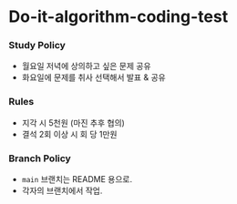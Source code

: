 # Do-it-algorithm-coding-test

### Study Policy
- 월요일 저녁에 상의하고 싶은 문제 공유
- 화요일에 문제를 취사 선택해서 발표 & 공유

### Rules
- 지각 시 5천원 (마진 추후 협의)
- 결석 2회 이상 시 회 당 1만원

### Branch Policy
- `main` 브랜치는 README 용으로.
- 각자의 브랜치에서 작업.
  
